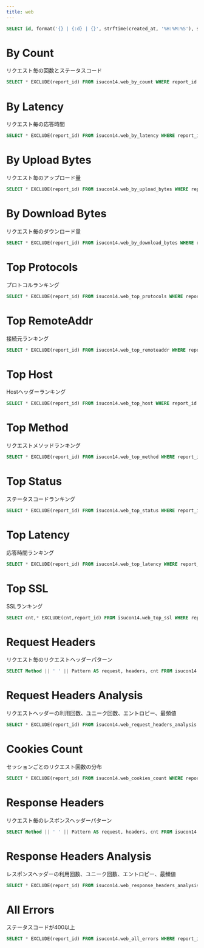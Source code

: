 ```yaml
---
title: web
---
```


```sql reports
SELECT id, format('{} | {:d} | {}', strftime(created_at, '%H:%M:%S'), score::INTEGER, comment) AS label FROM isucon14.reports ORDER BY id DESC;
```

<Dropdown data={reports} name=report_id value=id label=label title=対象 />

<Checkbox title="initializeを除く" name=without_initialize defaultValue=true />

# By Count

リクエスト毎の回数とステータスコード

```sql web_by_count
SELECT * EXCLUDE(report_id) FROM isucon14.web_by_count WHERE report_id = ${inputs.report_id.value} AND (NOT ${inputs.without_initialize} OR Pattern NOT LIKE '%initialize%') ORDER BY cnt DESC;
```

<DataTable data={web_by_count} rows=50 search=true>
  <Column id=cnt contentType=colorscale />
  <Column id=1xx contentType=colorscale />
  <Column id=2xx contentType=colorscale />
  <Column id=3xx contentType=colorscale />
  <Column id=4xx contentType=colorscale />
  <Column id=5xx contentType=colorscale />
  <Column id=other contentType=colorscale />
  <Column id=Method />
  <Column id=Pattern />
</DataTable>

# By Latency

リクエスト毎の応答時間

```sql web_by_latency
SELECT * EXCLUDE(report_id) FROM isucon14.web_by_latency WHERE report_id = ${inputs.report_id.value} AND (NOT ${inputs.without_initialize} OR Pattern NOT LIKE '%initialize%')
```

<DataTable data={web_by_latency} rows=50 search=true>
  <Column id=cnt contentType=colorscale />
  <Column id=sum contentType=colorscale />
  <Column id=min contentType=colorscale />
  <Column id=avg contentType=colorscale />
  <Column id=p50 contentType=colorscale />
  <Column id=p99 contentType=colorscale />
  <Column id=max contentType=colorscale />
  <Column id=Method />
  <Column id=Pattern />
</DataTable>

# By Upload Bytes

リクエスト毎のアップロード量

```sql web_by_upload_bytes
SELECT * EXCLUDE(report_id) FROM isucon14.web_by_upload_bytes WHERE report_id = ${inputs.report_id.value} AND (NOT ${inputs.without_initialize} OR Pattern NOT LIKE '%initialize%');
```

<DataTable data={web_by_upload_bytes} rows=50 search=true>
  <Column id=cnt contentType=colorscale />
  <Column id=sum contentType=colorscale />
  <Column id=min contentType=colorscale />
  <Column id=avg contentType=colorscale />
  <Column id=p50 contentType=colorscale />
  <Column id=p99 contentType=colorscale />
  <Column id=max contentType=colorscale />
  <Column id=Method />
  <Column id=Pattern />
</DataTable>

# By Download Bytes

リクエスト毎のダウンロード量

```sql web_by_download_bytes
SELECT * EXCLUDE(report_id) FROM isucon14.web_by_download_bytes WHERE report_id = ${inputs.report_id.value} AND (NOT ${inputs.without_initialize} OR Pattern NOT LIKE '%initialize%');
```

<DataTable data={web_by_download_bytes} rows=50 search=true>
  <Column id=cnt contentType=colorscale />
  <Column id=sum contentType=colorscale />
  <Column id=min contentType=colorscale />
  <Column id=avg contentType=colorscale />
  <Column id=p50 contentType=colorscale />
  <Column id=p99 contentType=colorscale />
  <Column id=max contentType=colorscale />
  <Column id=Method />
  <Column id=Pattern />
</DataTable>

# Top Protocols

プロトコルランキング

```sql web_top_protocols
SELECT * EXCLUDE(report_id) FROM isucon14.web_top_protocols WHERE report_id = ${inputs.report_id.value};
```

<DataTable data={web_top_protocols} rows=50 search=true rowNumbers=true>
  <Column id=cnt contentType=bar />
  <Column id=Protocol />
</DataTable>

# Top RemoteAddr

接続元ランキング

```sql web_top_remoteaddr
SELECT * EXCLUDE(report_id) FROM isucon14.web_top_remoteaddr WHERE report_id = ${inputs.report_id.value};
```

<DataTable data={web_top_remoteaddr} rows=50 search=true rowNumbers=true>
  <Column id=cnt contentType=bar />
  <Column id=RemoteAddr />
</DataTable>

# Top Host

Hostヘッダーランキング

```sql web_top_host
SELECT * EXCLUDE(report_id) FROM isucon14.web_top_host WHERE report_id = ${inputs.report_id.value};
```

<DataTable data={web_top_host} rows=50 search=true rowNumbers=true>
  <Column id=cnt contentType=bar />
  <Column id=Host />
</DataTable>

# Top Method

リクエストメソッドランキング

```sql web_top_method
SELECT * EXCLUDE(report_id) FROM isucon14.web_top_method WHERE report_id = ${inputs.report_id.value};
```

<DataTable data={web_top_method} rows=50 search=true rowNumbers=true>
  <Column id=cnt contentType=bar />
  <Column id=Method />
</DataTable>

# Top Status

ステータスコードランキング

```sql web_top_status
SELECT * EXCLUDE(report_id) FROM isucon14.web_top_status WHERE report_id = ${inputs.report_id.value};
```

<DataTable data={web_top_status} rows=50 search=true rowNumbers=true>
  <Column id=cnt contentType=bar />
  <Column id=Status />
</DataTable>

# Top Latency

応答時間ランキング

```sql web_top_latency
SELECT * EXCLUDE(report_id) FROM isucon14.web_top_latency WHERE report_id = ${inputs.report_id.value};
```

<DataTable data={web_top_latency} rows=50 search=true compact=true rowNumbers=true>
  <Column id=rank />
  <Column id=Latency contentType=bar />
  <Column id=Method />
  <Column id=Host />
  <Column id=URL title=Path />
</DataTable>

# Top SSL

SSLランキング

```sql web_top_ssl
SELECT cnt,* EXCLUDE(cnt,report_id) FROM isucon14.web_top_ssl WHERE report_id = ${inputs.report_id.value};
```

<DataTable data={web_top_ssl} rows=50 search=true>
</DataTable>

# Request Headers

リクエスト毎のリクエストヘッダーパターン

```sql web_request_headers
SELECT Method || ' ' || Pattern AS request, headers, cnt FROM isucon14.web_request_headers WHERE report_id = ${inputs.report_id.value} AND (NOT ${inputs.without_initialize} OR Pattern NOT LIKE '%initialize%') ORDER BY Pattern, Method;
```

<DataTable data={web_request_headers} rows=50 groupBy=request accordionRowColor=#f2f2f2 search=true>
  <Column id=headers />
  <Column id=cnt contentType=colorscale />
</DataTable>

# Request Headers Analysis

リクエストヘッダーの利用回数、ユニーク回数、エントロピー、最頻値

```sql web_request_headers_analysis
SELECT * EXCLUDE(report_id) FROM isucon14.web_request_headers_analysis WHERE report_id = ${inputs.report_id.value};
```

<DataTable data={web_request_headers_analysis} rows=50 search=true>
  <Column id=key />
  <Column id=cnt contentType=colorscale />
  <Column id=uniqCnt contentType=colorscale />
  <Column id=entropy contentType=colorscale />
  <Column id=mode />
</DataTable>

# Cookies Count

セッションごとのリクエスト回数の分布

```sql web_cookies_count
SELECT * EXCLUDE(report_id) FROM isucon14.web_cookies_count WHERE report_id = ${inputs.report_id.value};
```

<Histogram
  data={web_cookies_count}
  x=cnt
  xAxisTitle="リクエスト回数"
  yAxisTitle="セッション数"
  yGridlines=false
  xBaseline=false
/>

# Response Headers

リクエスト毎のレスポンスヘッダーパターン

```sql web_response_headers
SELECT Method || ' ' || Pattern AS request, headers, cnt FROM isucon14.web_response_headers WHERE report_id = ${inputs.report_id.value} AND (NOT ${inputs.without_initialize} OR Pattern NOT LIKE '%initialize%') ORDER BY Pattern, Method;
```

<DataTable data={web_response_headers} rows=50 groupBy=request accordionRowColor=#f2f2f2 search=true>
  <Column id=headers />
  <Column id=cnt contentType=colorscale />
</DataTable>

# Response Headers Analysis

レスポンスヘッダーの利用回数、ユニーク回数、エントロピー、最頻値

```sql web_response_headers_analysis
SELECT * EXCLUDE(report_id) FROM isucon14.web_response_headers_analysis WHERE report_id = ${inputs.report_id.value};
```

<DataTable data={web_response_headers_analysis} rows=50 search=true>
  <!-- Column id=cum_pct title="Cum%" contentType=colorscale / -->
  <Column id=key />
  <Column id=cnt contentType=colorscale />
  <Column id=uniqCnt contentType=colorscale />
  <Column id=entropy contentType=colorscale />
  <Column id=mode />
</DataTable>

# All Errors

ステータスコードが400以上

```sql web_all_errors
SELECT * EXCLUDE(report_id) FROM isucon14.web_all_errors WHERE report_id = ${inputs.report_id.value};
```

<DataTable data={web_all_errors} rows=50 search=true>
  <Column id=StartTime fmt="yyyy-mm-dd hh:mm:ss.000" />
  <Column id=Latency contentType=colorscale />
  <Column id=Status />
  <Column id=Method />
  <Column id=Host />
  <Column id=URL />
  <Column id=Error />
</DataTable>
